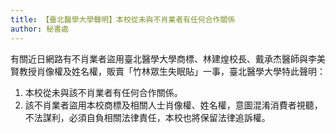 ```yaml
---
title: 【臺北醫學大學聲明】本校從未與不肖業者有任何合作關係
author: 秘書處
---
```


有關近日網路有不肖業者盜用臺北醫學大學商標、林建煌校長、戴承杰醫師與李美賢教授肖像權及姓名權，販賣「竹林眾生失眠貼」一事，臺北醫學大學特此聲明：

1. 本校從未與該不肖業者有任何合作關係。
2. 該不肖業者盜用本校商標及相關人士肖像權、姓名權，意圖混淆消費者視聽，不法謀利，必須自負相關法律責任，本校也將保留法律追訴權。
